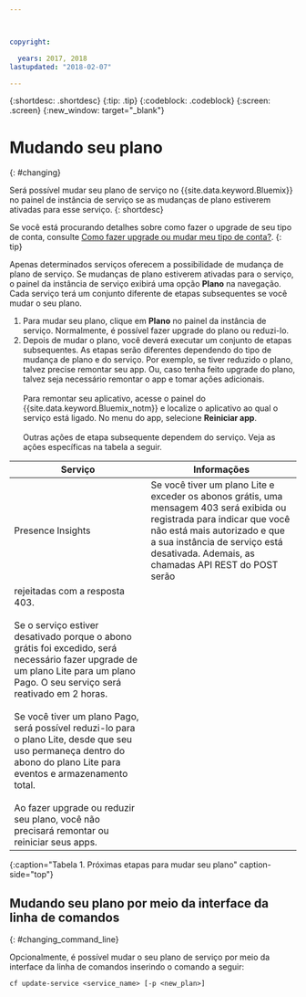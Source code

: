 ```yaml
---



copyright:

  years: 2017, 2018
lastupdated: "2018-02-07"

---
```


{:shortdesc: .shortdesc}
{:tip: .tip}
{:codeblock: .codeblock}
{:screen: .screen}
{:new_window: target="_blank"}

# Mudando seu plano
{: #changing}

Será possível mudar seu plano de serviço no {{site.data.keyword.Bluemix}} no painel de instância de serviço se as mudanças de plano estiverem ativadas para esse serviço.
{: shortdesc}

Se você está procurando detalhes sobre como fazer o upgrade de seu tipo de conta, consulte [Como fazer upgrade ou mudar meu tipo de conta?](/docs/account/account_faq.html#changeacct).
{: tip}

Apenas determinados serviços oferecem a possibilidade de mudança de plano de serviço. Se mudanças de plano estiverem ativadas para o serviço, o painel da instância de serviço exibirá uma opção **Plano** na navegação. Cada serviço terá um conjunto diferente de etapas subsequentes se você mudar o seu plano.

1. Para mudar seu plano, clique em **Plano** no painel da instância de serviço. Normalmente, é possível fazer upgrade do plano ou reduzi-lo.
2. Depois de mudar o plano, você deverá executar um conjunto de etapas subsequentes. As etapas serão diferentes dependendo do tipo de mudança de plano e do serviço. Por exemplo, se
tiver reduzido o plano, talvez precise remontar seu app. Ou, caso tenha feito upgrade do
plano, talvez seja necessário remontar o app e tomar ações adicionais.<br/><br/>Para remontar seu aplicativo, acesse o painel do {{site.data.keyword.Bluemix_notm}} e localize o aplicativo ao qual o serviço está ligado. No menu do app, selecione **Reiniciar app**.<br/><br/>Outras ações de etapa subsequente dependem do serviço. Veja as ações específicas na tabela a seguir.

|Serviço |	Informações|
|--------|-------------|
|Presence Insights 	|Se você tiver um plano Lite e exceder os abonos grátis, uma mensagem 403 será exibida ou registrada para indicar que você não está mais autorizado e que a sua instância de serviço está desativada. Ademais, as chamadas API REST do POST serão
rejeitadas com a resposta 403.<br/><br/>Se o serviço estiver desativado porque o abono grátis foi excedido, será necessário fazer upgrade de um plano Lite para um plano Pago. O seu serviço será reativado em 2 horas.<br/><br/>Se você tiver um plano Pago, será possível reduzi-lo para o plano Lite, desde que seu uso permaneça dentro do abono do plano Lite para eventos e armazenamento total.<br/><br/>Ao fazer upgrade ou reduzir seu plano, você não precisará remontar ou reiniciar seus apps.|
{:caption="Tabela 1. Próximas etapas para mudar seu plano" caption-side="top"}

## Mudando seu plano por meio da interface da linha de comandos
{: #changing_command_line}

Opcionalmente, é possível mudar o seu plano de serviço por meio da interface da linha de comandos inserindo o comando a seguir:
```
cf update-service <service_name> [-p <new_plan>]
```
